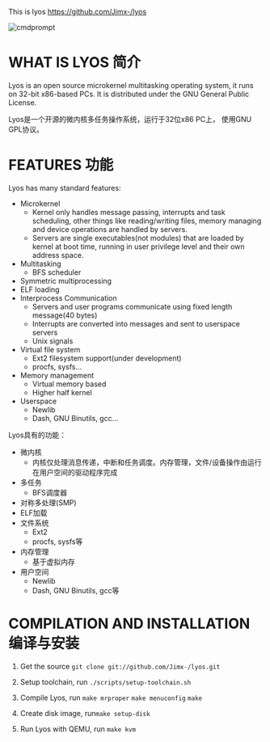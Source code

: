 This is lyos <https://github.com/Jimx-/lyos>

![cmdprompt][1]

WHAT IS LYOS 简介
===============
    
Lyos is an open source microkernel multitasking operating system, it runs
on 32-bit x86-based PCs. It is distributed under the GNU General Public License.

Lyos是一个开源的微内核多任务操作系统，运行于32位x86 PC上， 使用GNU GPL协议。

FEATURES 功能
============
Lyos has many standard features:

* Microkernel
    - Kernel only handles message passing, interrupts and task scheduling, other things like reading/writing files, memory managing and device operations are handled by servers.
    - Servers are single executables(not modules) that are loaded by kernel at boot time, running in user privilege level and their own address space.
* Multitasking
    - BFS scheduler 
* Symmetric multiprocessing
* ELF loading
* Interprocess Communication
    - Servers and user programs communicate using fixed length message(40 bytes)
    - Interrupts are converted into messages and sent to userspace servers
    - Unix signals
* Virtual file system
    - Ext2 filesystem support(under development)
    - procfs, sysfs...
* Memory management
    - Virtual memory based
    - Higher half kernel
* Userspace
    - Newlib
    - Dash, GNU Binutils, gcc...

Lyos具有的功能：

* 微内核
    - 内核仅处理消息传递，中断和任务调度。内存管理，文件/设备操作由运行在用户空间的驱动程序完成
* 多任务
    - BFS调度器
* 对称多处理(SMP)
* ELF加载
* 文件系统
    - Ext2
    - procfs, sysfs等
* 内存管理
    - 基于虚拟内存
* 用户空间
    - Newlib
    - Dash, GNU Binutils, gcc等

COMPILATION AND INSTALLATION 编译与安装
======================================

1. Get the source ```git clone git://github.com/Jimx-/lyos.git```

2. Setup toolchain, run ``./scripts/setup-toolchain.sh``
3. Compile Lyos, run
    `make mrproper`
    `make menuconfig`
    `make`

4. Create disk image, run```make setup-disk```

5. Run Lyos with QEMU, run ```make kvm``` 

  [1]: http://jimx.1x.net/images/screenshot-6.png
  